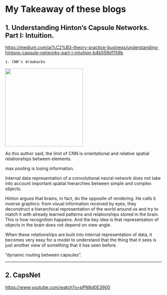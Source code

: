 # My Takeaway of these blogs

## 1. Understanding Hinton’s Capsule Networks. Part I: Intuition.

https://medium.com/ai%C2%B3-theory-practice-business/understanding-hintons-capsule-networks-part-i-intuition-b4b559d1159b

`1. CNN's drawbacks`

<img src="https://ws1.sinaimg.cn/large/006tNbRwly1fys4odplahj310y0u0n2n.jpg" width="250px"/>

As this author said, the limit of CNN is orientational and relative spatial relationships between elements.

max pooling is losing information.

Internal data representation of a convolutional neural network does not take into account important spatial hierarchies between simple and complex objects.

Hinton argues that brains, in fact, do the opposite of rendering. He calls it inverse graphics: from visual information received by eyes, they deconstruct a hierarchical representation of the world around us and try to match it with already learned patterns and relationships stored in the brain. This is how recognition happens. And the key idea is that representation of objects in the brain does not depend on view angle.

When these relationships are built into internal representation of data, it becomes very easy for a model to understand that the thing that it sees is just another view of something that it has seen before.

“dynamic routing between capsules”.



---

## 2. CapsNet

https://www.youtube.com/watch?v=pPN8d0E3900
